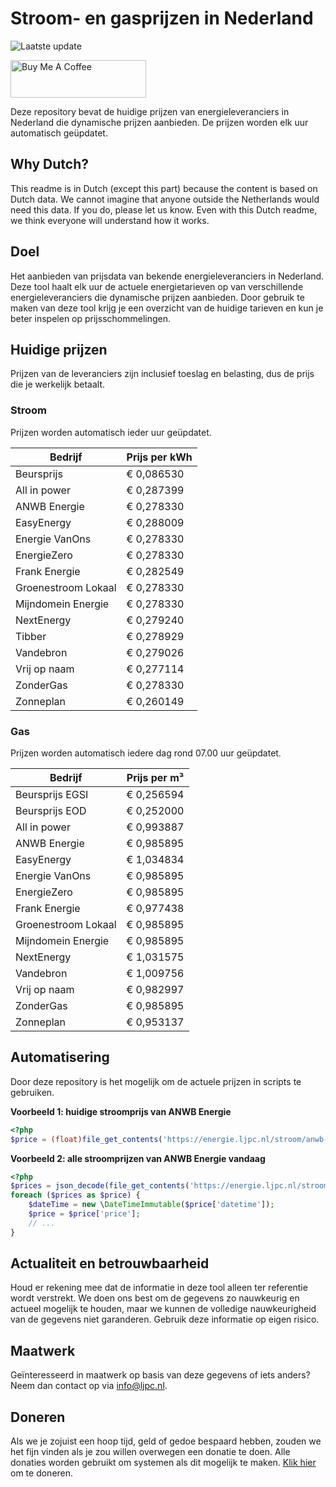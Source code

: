 # Stroom- en gasprijzen in Nederland

![Laatste update](https://img.shields.io/badge/laatste%20update-2023--06--01%2023%3A00%20CET-brightgreen)

<a href="https://www.buymeacoffee.com/Lars-" target="_blank"><img src="https://cdn.buymeacoffee.com/buttons/v2/default-orange.png" alt="Buy Me A Coffee" height="60" style="height: 60px !important;width: 217px !important;" ></a>

Deze repository bevat de huidige prijzen van energieleveranciers in Nederland die dynamische prijzen aanbieden. De prijzen worden elk uur automatisch geüpdatet.

## Why Dutch?

This readme is in Dutch (except this part) because the content is based on Dutch data. We cannot imagine that anyone outside the Netherlands would need this data. If you do, please let us know. Even with this Dutch readme, we think
everyone will understand how it works.

## Doel

Het aanbieden van prijsdata van bekende energieleveranciers in Nederland. Deze tool haalt elk uur de actuele energietarieven op van verschillende energieleveranciers die dynamische prijzen aanbieden. Door gebruik te maken van deze tool
krijg je een overzicht van de huidige tarieven en kun je beter inspelen op prijsschommelingen.

## Huidige prijzen

Prijzen van de leveranciers zijn inclusief toeslag en belasting, dus de prijs die je werkelijk betaalt.

### Stroom

Prijzen worden automatisch ieder uur geüpdatet.

 Bedrijf | Prijs per kWh 
---------|---------------
Beursprijs | € 0,086530
All in power | € 0,287399
ANWB Energie | € 0,278330
EasyEnergy | € 0,288009
Energie VanOns | € 0,278330
EnergieZero | € 0,278330
Frank Energie | € 0,282549
Groenestroom Lokaal | € 0,278330
Mijndomein Energie | € 0,278330
NextEnergy | € 0,279240
Tibber | € 0,278929
Vandebron | € 0,279026
Vrij op naam | € 0,277114
ZonderGas | € 0,278330
Zonneplan | € 0,260149


### Gas

Prijzen worden automatisch iedere dag rond 07.00 uur geüpdatet.

 Bedrijf | Prijs per m³ 
---------|--------------
Beursprijs EGSI | € 0,256594
Beursprijs EOD | € 0,252000
All in power | € 0,993887
ANWB Energie | € 0,985895
EasyEnergy | € 1,034834
Energie VanOns | € 0,985895
EnergieZero | € 0,985895
Frank Energie | € 0,977438
Groenestroom Lokaal | € 0,985895
Mijndomein Energie | € 0,985895
NextEnergy | € 1,031575
Vandebron | € 1,009756
Vrij op naam | € 0,982997
ZonderGas | € 0,985895
Zonneplan | € 0,953137


## Automatisering

Door deze repository is het mogelijk om de actuele prijzen in scripts te gebruiken.

**Voorbeeld 1: huidige stroomprijs van ANWB Energie**

```php
<?php
$price = (float)file_get_contents('https://energie.ljpc.nl/stroom/anwb-energie-nu.txt');

```

**Voorbeeld 2: alle stroomprijzen van ANWB Energie vandaag**

```php
<?php
$prices = json_decode(file_get_contents('https://energie.ljpc.nl/stroom/all-in-power-vandaag.json'),true);
foreach ($prices as $price) {
    $dateTime = new \DateTimeImmutable($price['datetime']);
    $price = $price['price'];
    // ...
}
```

## Actualiteit en betrouwbaarheid

Houd er rekening mee dat de informatie in deze tool alleen ter referentie wordt verstrekt. We doen ons best om de gegevens zo nauwkeurig en actueel mogelijk te houden, maar we kunnen de volledige nauwkeurigheid van de gegevens niet
garanderen. Gebruik deze informatie op eigen risico.

## Maatwerk

Geïnteresseerd in maatwerk op basis van deze gegevens of iets anders? Neem dan contact op
via [info@ljpc.nl](mailto:info@ljpc.nl?subject=Energie%20prijzen).

## Doneren

Als we je zojuist een hoop tijd, geld of gedoe bespaard hebben, zouden we het fijn vinden als je zou willen overwegen een
donatie te doen. Alle donaties worden gebruikt om systemen als dit mogelijk te
maken. [Klik hier](https://www.buymeacoffee.com/Lars-) om te doneren.
